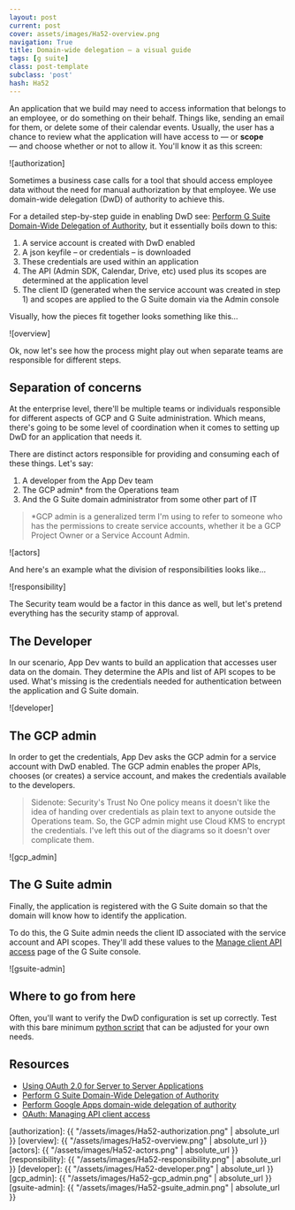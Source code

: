 ```yaml
---
layout: post
current: post
cover: assets/images/Ha52-overview.png
navigation: True
title: Domain-wide delegation — a visual guide
tags: [g suite]
class: post-template
subclass: 'post'
hash: Ha52 
---
```


An application that we build may need to access information that belongs to an employee, or do something on their behalf. Things like, sending an email for them, or delete some of their calendar events. Usually, the user has a chance to review what the application will have access to — or **scope** — and choose whether or not to allow it. You'll know it as this screen:

![authorization]

Sometimes a business case calls for a tool that should access employee data without the need for manual authorization by that employee. We use domain-wide delegation (DwD) of authority to achieve this.

For a detailed step-by-step guide in enabling DwD see: [Perform G Suite Domain-Wide Delegation of Authority](https://developers.google.com/admin-sdk/directory/v1/guides/delegation), but it essentially boils down to this:

1. A service account is created with DwD enabled
2. A json keyfile – or credentials – is downloaded
3. These credentials are used within an application
4. The API (Admin SDK, Calendar, Drive, etc) used plus its scopes are determined at the application level
5. The client ID (generated when the service account was created in step 1) and scopes are applied to the G Suite domain via the Admin console

Visually, how the pieces fit together looks something like this...

![overview]

Ok, now let's see how the process might play out when separate teams are responsible for different steps.

## Separation of concerns

At the enterprise level, there'll be multiple teams or individuals responsible for different aspects of GCP and G Suite administration. Which means, there's going to be some level of coordination when it comes to setting up DwD for an application that needs it.

There are distinct actors responsible for providing and consuming each of these things. Let's say: 

1. A developer from the App Dev team
2. The GCP admin* from the Operations team
3. And the G Suite domain administrator from some other part of IT

> *GCP admin is a generalized term I'm using to refer to someone who has the permissions to create service accounts, whether it be a GCP Project Owner or a Service Account Admin.

![actors]

And here's an example what the division of responsibilities looks like...

![responsibility]

The Security team would be a factor in this dance as well, but let's pretend everything has the security stamp of approval.

## The Developer

In our scenario, App Dev wants to build an application that accesses user data on the domain. They determine the APIs and list of API scopes to be used. What's missing is the credentials needed for authentication between the application and G Suite domain. 

![developer]

## The GCP admin

In order to get the credentials, App Dev asks the GCP admin for a service account with DwD enabled. The GCP admin enables the proper APIs, chooses (or creates) a service account, and makes the credentials available to the developers.

> Sidenote: Security's Trust No One policy means it doesn't like the idea of handing over credentials as plain text to anyone outside the Operations team. So, the GCP admin might use Cloud KMS to encrypt the credentials. I've left this out of the diagrams so it doesn't over complicate them.

![gcp_admin]

## The G Suite admin

Finally, the application is registered with the G Suite domain so that the domain will know how to identify the application.

To do this, the G Suite admin needs the client ID associated with the service account and API scopes. They'll add these values to the [Manage client API access](https://support.google.com/a/answer/162106?hl=en) page of the G Suite console.

![gsuite-admin]

## Where to go from here

Often, you'll want to verify the DwD configuration is set up correctly. Test with this bare minimum [python script](https://github.com/lewisrodgers/codelabs/tree/master/google-admin-sdk-api) that can be adjusted for your own needs.

## Resources
* [Using OAuth 2.0 for Server to Server Applications](https://developers.google.com/identity/protocols/OAuth2ServiceAccount)
* [Perform G Suite Domain-Wide Delegation of Authority](https://developers.google.com/admin-sdk/directory/v1/guides/delegation)
* [Perform Google Apps domain-wide delegation of authority](https://developers.google.com/+/domains/authentication/delegation)
* [OAuth: Managing API client access](https://support.google.com/a/answer/162106?hl=en)


[authorization]: {{ "/assets/images/Ha52-authorization.png" | absolute_url }}
[overview]: {{ "/assets/images/Ha52-overview.png" | absolute_url }}
[actors]: {{ "/assets/images/Ha52-actors.png" | absolute_url }}
[responsibility]: {{ "/assets/images/Ha52-responsibility.png" | absolute_url }}
[developer]: {{ "/assets/images/Ha52-developer.png" | absolute_url }}
[gcp_admin]: {{ "/assets/images/Ha52-gcp_admin.png" | absolute_url }}
[gsuite-admin]: {{ "/assets/images/Ha52-gsuite_admin.png" | absolute_url }}